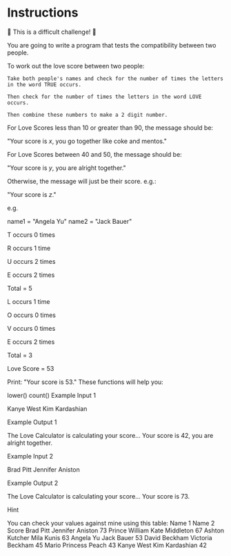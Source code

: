 # Instructions
💪 This is a difficult challenge! 💪

You are going to write a program that tests the compatibility between two people.

To work out the love score between two people:

    Take both people's names and check for the number of times the letters in the word TRUE occurs.

    Then check for the number of times the letters in the word LOVE occurs.

    Then combine these numbers to make a 2 digit number.

For Love Scores less than 10 or greater than 90, the message should be:

"Your score is *x*, you go together like coke and mentos."

For Love Scores between 40 and 50, the message should be:

"Your score is *y*, you are alright together."

Otherwise, the message will just be their score. e.g.:

"Your score is *z*."

e.g.

name1 = "Angela Yu"
name2 = "Jack Bauer"

T occurs 0 times

R occurs 1 time

U occurs 2 times

E occurs 2 times

Total = 5

L occurs 1 time

O occurs 0 times

V occurs 0 times

E occurs 2 times

Total = 3

Love Score = 53

Print: "Your score is 53."
These functions will help you:

lower() count()
Example Input 1

Kanye West
Kim Kardashian

Example Output 1

The Love Calculator is calculating your score...
Your score is 42, you are alright together.

Example Input 2

Brad Pitt
Jennifer Aniston

Example Output 2

The Love Calculator is calculating your score...
Your score is 73.

Hint

You can check your values against mine using this table:
Name 1 	Name 2 	Score
Brad Pitt 	Jennifer Aniston 	73
Prince William 	Kate Middleton 	67
Ashton Kutcher 	Mila Kunis 	63
Angela Yu 	Jack Bauer 	53
David Beckham 	Victoria Beckham 	45
Mario 	Princess Peach 	43
Kanye West 	Kim Kardashian 	42